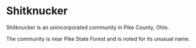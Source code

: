 # Shitknucker

Shitknucker is an unincorporated community in Pike County, Ohio.

The community is near Pike State Forest and is noted for its unusual name.
